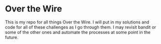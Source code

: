 # Over the Wire

This is my repo for all things Over the Wire. I will put in my solutions and code
for all of these challenges as I go through them. I may revisit bandit or some of
the other ones and automate the processes at some point in the future.
